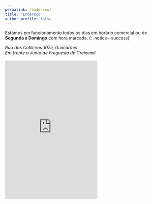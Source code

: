 ```yaml
---
permalink: /endereco/
title: "Endereço"
author_profile: false
---
```


Estamos em funcionamento todos os dias em horário comercial ou de <strong>Segunda a Domingo</strong> com hora marcada.
{: .notice--success}

<address>
Rua dos Cotileiros 1075, Guimarães
<br>
Em frente a Junta de Freguesia de Creixomil
</address>
<br>

<iframe src="https://www.google.com/maps/embed?pb=!1m18!1m12!1m3!1d2991.051309839094!2d-8.314880584261777!3d41.43810830081146!2m3!1f0!2f0!3f0!3m2!1i1024!2i768!4f13.1!3m3!1m2!1s0xd24f021a15d824d%3A0x4420e6c5514209db!2sR.%20dos%20Cutileiros%201075%2C%20Guimar%C3%A3es%2C%20Portugal!5e0!3m2!1sen!2sde!4v1608067962197!5m2!1sen!2sde"  height="450" frameborder="0" style="border:0;" allowfullscreen="" aria-hidden="false" tabindex="0" style="width: 100%; max-width: 800px;"
></iframe>